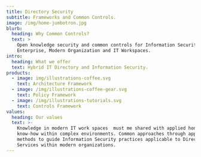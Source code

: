 ```yaml
---
title: Directory Security
subtitle: Frameworks and Common Controls.
image: /img/home-jumbotron.jpg
blurb:
  heading: Why Common Controls?
  text: >
    Open knowledge security and common controls for Information Security within
    Enterprise, Modern Organization and IT Workspaces.
intro:
  heading: What we offer
  text: Hybrid IT Directory and Information Security.
products:
  - image: img/illustrations-coffee.svg
    text: Architecture Framework
  - image: /img/illustrations-coffee-gear.svg
    text: Policy Framework
  - image: /img/illustrations-tutorials.svg
    text: Controls Framework
values:
  heading: Our values
  text: >-
    Knowledge in modern IT work spaces  must me shared with applied honesty and
    know-how within complex environments. Common approaches through applied
    methods to guide Information Security practices applicable to Directory
    Services within modern organizations.
---
```


